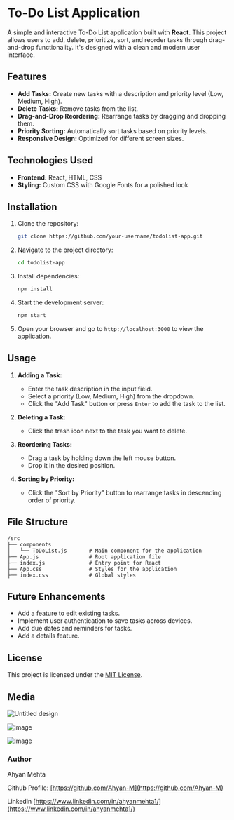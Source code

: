 # To-Do List Application

A simple and interactive To-Do List application built with **React**. This project allows users to add, delete, prioritize, sort, and reorder tasks through drag-and-drop functionality. It's designed with a clean and modern user interface.

## Features

- **Add Tasks:** Create new tasks with a description and priority level (Low, Medium, High).
- **Delete Tasks:** Remove tasks from the list.
- **Drag-and-Drop Reordering:** Rearrange tasks by dragging and dropping them.
- **Priority Sorting:** Automatically sort tasks based on priority levels.
- **Responsive Design:** Optimized for different screen sizes.

## Technologies Used

- **Frontend:** React, HTML, CSS
- **Styling:** Custom CSS with Google Fonts for a polished look

## Installation

1. Clone the repository:
   ```bash
   git clone https://github.com/your-username/todolist-app.git
   ```
2. Navigate to the project directory:
   ```bash
   cd todolist-app
   ```
3. Install dependencies:
   ```bash
   npm install
   ```
4. Start the development server:
   ```bash
   npm start
   ```
5. Open your browser and go to `http://localhost:3000` to view the application.

## Usage

1. **Adding a Task:**
   - Enter the task description in the input field.
   - Select a priority (Low, Medium, High) from the dropdown.
   - Click the "Add Task" button or press `Enter` to add the task to the list.

2. **Deleting a Task:**
   - Click the trash icon next to the task you want to delete.

3. **Reordering Tasks:**
   - Drag a task by holding down the left mouse button.
   - Drop it in the desired position.

4. **Sorting by Priority:**
   - Click the "Sort by Priority" button to rearrange tasks in descending order of priority.

## File Structure

```plaintext
/src
├── components
│   └── ToDoList.js       # Main component for the application
├── App.js                # Root application file
├── index.js              # Entry point for React
├── App.css               # Styles for the application
├── index.css             # Global styles
```

## Future Enhancements

- Add a feature to edit existing tasks.
- Implement user authentication to save tasks across devices.
- Add due dates and reminders for tasks.
- Add a details feature.

## License

This project is licensed under the [MIT License](LICENSE).

## Media

![Untitled design](https://github.com/user-attachments/assets/1a5042f3-08ea-4a22-b808-c4db9ab045a6)

![image](https://github.com/user-attachments/assets/6107028b-b8ae-4777-9b09-0ec96324fa9f)

![image](https://github.com/user-attachments/assets/dcac301f-15f8-42f8-8b5a-58be986b675f)






### Author

Ahyan Mehta 

Github Profile: [https://github.com/Ahyan-M](https://github.com/Ahyan-M)

Linkedin [https://www.linkedin.com/in/ahyanmehta1/](https://www.linkedin.com/in/ahyanmehta1/)
